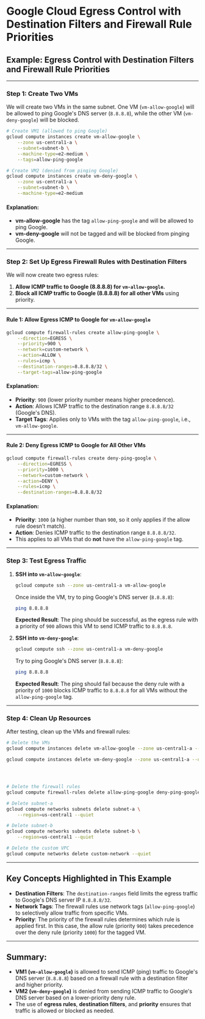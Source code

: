 
# Google Cloud Egress Control with Destination Filters and Firewall Rule Priorities

## Example: Egress Control with Destination Filters and Firewall Rule Priorities

---

### Step 1: Create Two VMs

We will create two VMs in the same subnet. One VM (`vm-allow-google`) will be allowed to ping Google's DNS server (`8.8.8.8`), while the other VM (`vm-deny-google`) will be blocked.

```bash
# Create VM1 (allowed to ping Google)
gcloud compute instances create vm-allow-google \
    --zone us-central1-a \
    --subnet=subnet-b \
    --machine-type=e2-medium \
    --tags=allow-ping-google

# Create VM2 (denied from pinging Google)
gcloud compute instances create vm-deny-google \
    --zone us-central1-a \
    --subnet=subnet-b \
    --machine-type=e2-medium
```

#### Explanation:
- **vm-allow-google** has the tag `allow-ping-google` and will be allowed to ping Google.
- **vm-deny-google** will not be tagged and will be blocked from pinging Google.

---

### Step 2: Set Up Egress Firewall Rules with Destination Filters

We will now create two egress rules:
1. **Allow ICMP traffic to Google (8.8.8.8) for `vm-allow-google`.**
2. **Block all ICMP traffic to Google (8.8.8.8) for all other VMs** using priority.

---

#### Rule 1: Allow Egress ICMP to Google for `vm-allow-google`

```bash
gcloud compute firewall-rules create allow-ping-google \
    --direction=EGRESS \
    --priority=900 \
    --network=custom-network \
    --action=ALLOW \
    --rules=icmp \
    --destination-ranges=8.8.8.8/32 \
    --target-tags=allow-ping-google
```

#### Explanation:
- **Priority**: `900` (lower priority number means higher precedence).
- **Action**: Allows ICMP traffic to the destination range `8.8.8.8/32` (Google's DNS).
- **Target Tags**: Applies only to VMs with the tag `allow-ping-google`, i.e., `vm-allow-google`.

---

#### Rule 2: Deny Egress ICMP to Google for All Other VMs

```bash
gcloud compute firewall-rules create deny-ping-google \
    --direction=EGRESS \
    --priority=1000 \
    --network=custom-network \
    --action=DENY \
    --rules=icmp \
    --destination-ranges=8.8.8.8/32
```

#### Explanation:
- **Priority**: `1000` (a higher number than `900`, so it only applies if the allow rule doesn’t match).
- **Action**: Denies ICMP traffic to the destination range `8.8.8.8/32`.
- This applies to all VMs that do **not** have the `allow-ping-google` tag.

---

### Step 3: Test Egress Traffic

1. **SSH into `vm-allow-google`**:

   ```bash
   gcloud compute ssh --zone us-central1-a vm-allow-google
   ```

   Once inside the VM, try to ping Google's DNS server (`8.8.8.8`):

   ```bash
   ping 8.8.8.8
   ```

   **Expected Result**: The ping should be successful, as the egress rule with a priority of `900` allows this VM to send ICMP traffic to `8.8.8.8`.

2. **SSH into `vm-deny-google`**:

   ```bash
   gcloud compute ssh --zone us-central1-a vm-deny-google
   ```

   Try to ping Google's DNS server (`8.8.8.8`):

   ```bash
   ping 8.8.8.8
   ```

   **Expected Result**: The ping should fail because the deny rule with a priority of `1000` blocks ICMP traffic to `8.8.8.8` for all VMs without the `allow-ping-google` tag.

---

### Step 4: Clean Up Resources

After testing, clean up the VMs and firewall rules:

```bash
# Delete the VMs
gcloud compute instances delete vm-allow-google --zone us-central1-a --quiet

gcloud compute instances delete vm-deny-google --zone us-central1-a --quiet




# Delete the firewall rules
gcloud compute firewall-rules delete allow-ping-google deny-ping-google --quiet

# Delete subnet-a
gcloud compute networks subnets delete subnet-a \
    --region=us-central1 --quiet

# Delete subnet-b
gcloud compute networks subnets delete subnet-b \
    --region=us-central1 --quiet

# Delete the custom VPC
gcloud compute networks delete custom-network --quiet

```

---

## Key Concepts Highlighted in This Example

- **Destination Filters**: The `destination-ranges` field limits the egress traffic to Google's DNS server IP `8.8.8.8/32`.
- **Network Tags**: The firewall rules use network tags (`allow-ping-google`) to selectively allow traffic from specific VMs.
- **Priority**: The priority of the firewall rules determines which rule is applied first. In this case, the allow rule (priority `900`) takes precedence over the deny rule (priority `1000`) for the tagged VM.

---

## Summary:
- **VM1 (`vm-allow-google`)** is allowed to send ICMP (ping) traffic to Google's DNS server (`8.8.8.8`) based on a firewall rule with a destination filter and higher priority.
- **VM2 (`vm-deny-google`)** is denied from sending ICMP traffic to Google's DNS server based on a lower-priority deny rule.
- The use of **egress rules**, **destination filters**, and **priority** ensures that traffic is allowed or blocked as needed.
